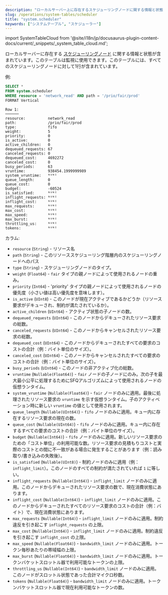 ```yaml
---
description: "ローカルサーバー上に存在するスケジューリングノードに関する情報と状態を含むシステムテーブル。"
slug: /operations/system-tables/scheduler
title: "system.scheduler"
keywords: ["システムテーブル", "スケジューラー"]
---
```

import SystemTableCloud from '@site/i18n/jp/docusaurus-plugin-content-docs/current/_snippets/_system_table_cloud.md';

<SystemTableCloud/>

ローカルサーバーに存在する [スケジューリングノード](/operations/workload-scheduling.md/#hierarchy) に関する情報と状態が含まれています。このテーブルは監視に使用できます。このテーブルには、すべてのスケジューリングノードに対して1行が含まれています。

例:

``` sql
SELECT *
FROM system.scheduler
WHERE resource = 'network_read' AND path = '/prio/fair/prod'
FORMAT Vertical
```

``` text
Row 1:
──────
resource:          network_read
path:              /prio/fair/prod
type:              fifo
weight:            5
priority:          0
is_active:         0
active_children:   0
dequeued_requests: 67
canceled_requests: 0
dequeued_cost:     4692272
canceled_cost:     0
busy_periods:      63
vruntime:          938454.1999999989
system_vruntime:   ᴺᵁᴺᴵ
queue_length:      0
queue_cost:        0
budget:            -60524
is_satisfied:      ᴺᵁᴺᴵ
inflight_requests: ᴺᵁᴺᴵ
inflight_cost:     ᴺᵁᴺᴵ
max_requests:      ᴺᵁᴺᴵ
max_cost:          ᴺᵁᴺᴵ
max_speed:         ᴺᵁᴺᴵ
max_burst:         ᴺᵁᴺᴵ
throttling_us:     ᴺᵁᴺᴵ
tokens:            ᴺᵁᴺᴵ
```

カラム:

- `resource` (`String`) - リソース名
- `path` (`String`) - このリソーススケジューリング階層内のスケジューリングノードへのパス
- `type` (`String`) - スケジューリングノードのタイプ。
- `weight` (`Float64`) - `fair` タイプの親ノードによって使用されるノードの重み。
- `priority` (`Int64`) - 'priority' タイプの親ノードによって使用されるノードの優先度（小さい値は高い優先度を意味します）。
- `is_active` (`UInt8`) - このノードが現在アクティブであるかどうか（リソース要求がデキューされ、制約が満たされているか）。
- `active_children` (`UInt64`) - アクティブ状態の子ノードの数。
- `dequeued_requests` (`UInt64`) - このノードからデキューされたリソース要求の総数。
- `canceled_requests` (`UInt64`) - このノードからキャンセルされたリソース要求の総数。
- `dequeued_cost` (`UInt64`) - このノードからデキューされたすべての要求のコストの合計（例：バイト単位のサイズ）。
- `canceled_cost` (`UInt64`) - このノードからキャンセルされたすべての要求のコストの合計（例：バイト単位のサイズ）。
- `busy_periods` (`UInt64`) - このノードの非アクティブ化の総数。
- `vruntime` (`Nullable(Float64)`) - `fair` ノードの子ノードにのみ。次の子を最大最小公平に処理するためにSFQアルゴリズムによって使用されるノードの仮想ランタイム。
- `system_vruntime` (`Nullable(Float64)`) - `fair` ノードのみに適用。最後に処理されたリソース要求の `vruntime` を示す仮想ランタイム。子のアクティベーション時に新しい `vruntime` の値として使用されます。
- `queue_length` (`Nullable(UInt64)`) - `fifo` ノードのみに適用。キュー内に存在するリソース要求の現在の数。
- `queue_cost` (`Nullable(UInt64)`) - `fifo` ノードのみに適用。キュー内に存在するすべての要求のコストの合計（例：バイト単位のサイズ）。
- `budget` (`Nullable(Int64)`) - `fifo` ノードのみに適用。新しいリソース要求のための「コスト単位」の利用可能な数。リソース要求の見積もりコストと実際のコストとの間に不一致がある場合に発生することがあります（例：読み取り/書き込みの失敗後）。
- `is_satisfied` (`Nullable(UInt8)`) - 制約ノードのみに適用（例：`inflight_limit`）。このノードのすべての制約が満たされていれば `1` に等しい。
- `inflight_requests` (`Nullable(Int64)`) - `inflight_limit` ノードのみに適用。このノードからデキューされたリソース要求の数で、現在消費状態にあります。
- `inflight_cost` (`Nullable(Int64)`) - `inflight_limit` ノードのみに適用。このノードからデキューされたすべてのリソース要求のコストの合計（例：バイト）で、現在消費状態にあります。
- `max_requests` (`Nullable(Int64)`) - `inflight_limit` ノードのみに適用。制約違反を引き起こす `inflight_requests` の上限。
- `max_cost` (`Nullable(Int64)`) - `inflight_limit` ノードのみに適用。制約違反を引き起こす `inflight_cost` の上限。
- `max_speed` (`Nullable(Float64)`) - `bandwidth_limit` ノードのみに適用。トークン毎秒あたりの帯域幅の上限。
- `max_burst` (`Nullable(Float64)`) - `bandwidth_limit` ノードのみに適用。トークンバケットスロットル器で利用可能なトークンの上限。
- `throttling_us` (`Nullable(Int64)`) - `bandwidth_limit` ノードのみに適用。このノードがスロットル状態であった合計マイクロ秒数。
- `tokens` (`Nullable(Float64)`) - `bandwidth_limit` ノードのみに適用。トークンバケットスロットル器で現在利用可能なトークンの数。
